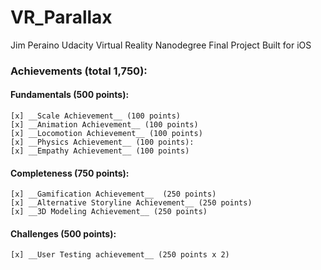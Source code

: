 # VR_Parallax
Jim Peraino
Udacity Virtual Reality Nanodegree Final Project
Built for iOS


### Achievements (total 1,750): ###

#### Fundamentals (500 points): ####
    [x] __Scale Achievement__ (100 points)
    [x] __Animation Achievement__ (100 points)
    [x] __Locomotion Achievement__ (100 points)
    [x] __Physics Achievement__ (100 points):
    [x] __Empathy Achievement__ (100 points)
    
#### Completeness (750 points): ####
    [x] __Gamification Achievement__  (250 points)
    [x] __Alternative Storyline Achievement__ (250 points)
    [x] __3D Modeling Achievement__ (250 points)
    
#### Challenges (500 points): ####
    [x] __User Testing achievement__ (250 points x 2)
